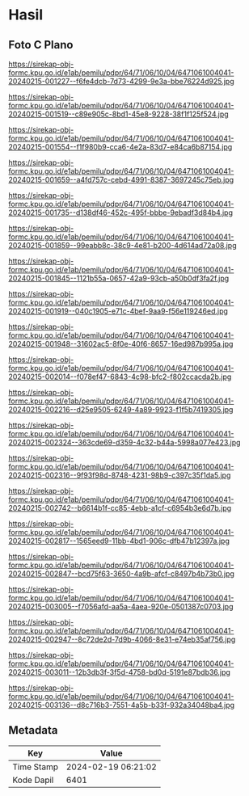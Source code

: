 # Hasil

## Foto C Plano

https://sirekap-obj-formc.kpu.go.id/e1ab/pemilu/pdpr/64/71/06/10/04/6471061004041-20240215-001227--f6fe4dcb-7d73-4299-9e3a-bbe76224d925.jpg

https://sirekap-obj-formc.kpu.go.id/e1ab/pemilu/pdpr/64/71/06/10/04/6471061004041-20240215-001519--c89e905c-8bd1-45e8-9228-38f1f125f524.jpg

https://sirekap-obj-formc.kpu.go.id/e1ab/pemilu/pdpr/64/71/06/10/04/6471061004041-20240215-001554--f1f980b9-cca6-4e2a-83d7-e84ca6b87154.jpg

https://sirekap-obj-formc.kpu.go.id/e1ab/pemilu/pdpr/64/71/06/10/04/6471061004041-20240215-001659--a4fd757c-cebd-4991-8387-3697245c75eb.jpg

https://sirekap-obj-formc.kpu.go.id/e1ab/pemilu/pdpr/64/71/06/10/04/6471061004041-20240215-001735--d138df46-452c-495f-bbbe-9ebadf3d84b4.jpg

https://sirekap-obj-formc.kpu.go.id/e1ab/pemilu/pdpr/64/71/06/10/04/6471061004041-20240215-001859--99eabb8c-38c9-4e81-b200-4d614ad72a08.jpg

https://sirekap-obj-formc.kpu.go.id/e1ab/pemilu/pdpr/64/71/06/10/04/6471061004041-20240215-001845--1121b55a-0657-42a9-93cb-a50b0df3fa2f.jpg

https://sirekap-obj-formc.kpu.go.id/e1ab/pemilu/pdpr/64/71/06/10/04/6471061004041-20240215-001919--040c1905-e71c-4bef-9aa9-f56e119246ed.jpg

https://sirekap-obj-formc.kpu.go.id/e1ab/pemilu/pdpr/64/71/06/10/04/6471061004041-20240215-001948--31602ac5-8f0e-40f6-8657-16ed987b995a.jpg

https://sirekap-obj-formc.kpu.go.id/e1ab/pemilu/pdpr/64/71/06/10/04/6471061004041-20240215-002014--f078ef47-6843-4c98-bfc2-f802ccacda2b.jpg

https://sirekap-obj-formc.kpu.go.id/e1ab/pemilu/pdpr/64/71/06/10/04/6471061004041-20240215-002216--d25e9505-6249-4a89-9923-f1f5b7419305.jpg

https://sirekap-obj-formc.kpu.go.id/e1ab/pemilu/pdpr/64/71/06/10/04/6471061004041-20240215-002324--363cde69-d359-4c32-b44a-5998a077e423.jpg

https://sirekap-obj-formc.kpu.go.id/e1ab/pemilu/pdpr/64/71/06/10/04/6471061004041-20240215-002316--9f93f98d-8748-4231-98b9-c397c35f1da5.jpg

https://sirekap-obj-formc.kpu.go.id/e1ab/pemilu/pdpr/64/71/06/10/04/6471061004041-20240215-002742--b6614b1f-cc85-4ebb-a1cf-c6954b3e6d7b.jpg

https://sirekap-obj-formc.kpu.go.id/e1ab/pemilu/pdpr/64/71/06/10/04/6471061004041-20240215-002817--1565eed9-11bb-4bd1-906c-dfb47b12397a.jpg

https://sirekap-obj-formc.kpu.go.id/e1ab/pemilu/pdpr/64/71/06/10/04/6471061004041-20240215-002847--bcd75f63-3650-4a9b-afcf-c8497b4b73b0.jpg

https://sirekap-obj-formc.kpu.go.id/e1ab/pemilu/pdpr/64/71/06/10/04/6471061004041-20240215-003005--f7056afd-aa5a-4aea-920e-0501387c0703.jpg

https://sirekap-obj-formc.kpu.go.id/e1ab/pemilu/pdpr/64/71/06/10/04/6471061004041-20240215-002947--8c72de2d-7d9b-4066-8e31-e74eb35af756.jpg

https://sirekap-obj-formc.kpu.go.id/e1ab/pemilu/pdpr/64/71/06/10/04/6471061004041-20240215-003011--12b3db3f-3f5d-4758-bd0d-5191e87bdb36.jpg

https://sirekap-obj-formc.kpu.go.id/e1ab/pemilu/pdpr/64/71/06/10/04/6471061004041-20240215-003136--d8c716b3-7551-4a5b-b33f-932a34048ba4.jpg


## Metadata

| Key        | Value               |
| ---------- | ------------------- |
| Time Stamp | 2024-02-19 06:21:02 |
| Kode Dapil | 6401                |



